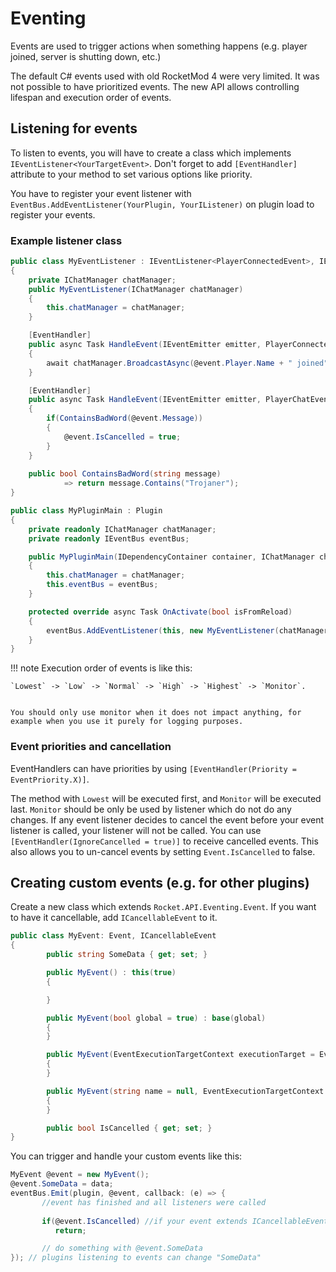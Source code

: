 # Eventing
Events are used to trigger actions when something happens (e.g. player joined, server is shutting down, etc.) 

The default C# events used with old RocketMod 4 were very limited. It was not possible to have prioritized events. The new API allows controlling lifespan and execution order of events.

## Listening for events
To listen to events, you will have to create a class which implements `IEventListener<YourTargetEvent>`. 
Don't forget to add `[EventHandler]` attribute to your method to set various options like priority.

You have to register your event listener with `EventBus.AddEventListener(YourPlugin, YourIListener)` on plugin load to register your events. 

### Example listener class

```csharp
public class MyEventListener : IEventListener<PlayerConnectedEvent>, IEventListener<PlayerChatEvent>
{
    private IChatManager chatManager;
    public MyEventListener(IChatManager chatManager)
    {
        this.chatManager = chatManager;
    }

    [EventHandler]
    public async Task HandleEvent(IEventEmitter emitter, PlayerConnectedEvent @event)
    {
        await chatManager.BroadcastAsync(@event.Player.Name + " joined");
    }

    [EventHandler]
    public async Task HandleEvent(IEventEmitter emitter, PlayerChatEvent @event)
    { 
        if(ContainsBadWord(@event.Message))
        {
            @event.IsCancelled = true;
        }
    }
    
    public bool ContainsBadWord(string message)
            => return message.Contains("Trojaner");
}

public class MyPluginMain : Plugin
{
    private readonly IChatManager chatManager;
    private readonly IEventBus eventBus;

    public MyPluginMain(IDependencyContainer container, IChatManager chatManager, IEventBus eventBus) : base("MyPlugin", container)
    {
        this.chatManager = chatManager;
        this.eventBus = eventBus;
    }

    protected override async Task OnActivate(bool isFromReload)
    {
        eventBus.AddEventListener(this, new MyEventListener(chatManager));
    }
}
```

!!! note
    Execution order of events is like this:   


    `Lowest` -> `Low` -> `Normal` -> `High` -> `Highest` -> `Monitor`.


    You should only use monitor when it does not impact anything, for example when you use it purely for logging purposes.

### Event priorities and cancellation
EventHandlers can have priorities by using `[EventHandler(Priority = EventPriority.X)]`. 

The method with `Lowest` will be executed first, and `Monitor` will be executed last. `Monitor` should be only be used by listener which do not do any changes.
If any event listener decides to cancel the event before your event listener is called, your listener will not be called.
You can use `[EventHandler(IgnoreCancelled = true)]` to receive cancelled events. This also allows you to un-cancel events by setting `Event.IsCancelled` to false.

## Creating custom events (e.g. for other plugins)
Create a new class which extends `Rocket.API.Eventing.Event`. If you want to have it cancellable, add `ICancellableEvent` to it. 

```csharp
public class MyEvent: Event, ICancellableEvent
{
        public string SomeData { get; set; }

        public MyEvent() : this(true)
        {

        }

        public MyEvent(bool global = true) : base(global)
        {
        }

        public MyEvent(EventExecutionTargetContext executionTarget = EventExecutionTargetContext.Sync, bool global = true) : base(executionTarget, global)
        {
        }

        public MyEvent(string name = null, EventExecutionTargetContext executionTarget = EventExecutionTargetContext.Sync, bool global = true) : base(name, executionTarget, global)
        {
        }

        public bool IsCancelled { get; set; }
}
```

You can trigger and handle your custom events like this:

```csharp
MyEvent @event = new MyEvent();
@event.SomeData = data; 
eventBus.Emit(plugin, @event, callback: (e) => {
       //event has finished and all listeners were called
       
       if(@event.IsCancelled) //if your event extends ICancellableEvent
          return;

       // do something with @event.SomeData        
}); // plugins listening to events can change "SomeData"
```
